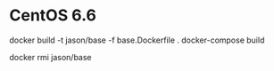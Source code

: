 # CentOS 6.6

docker build -t jason/base -f base.Dockerfile .
docker-compose build

docker rmi jason/base


